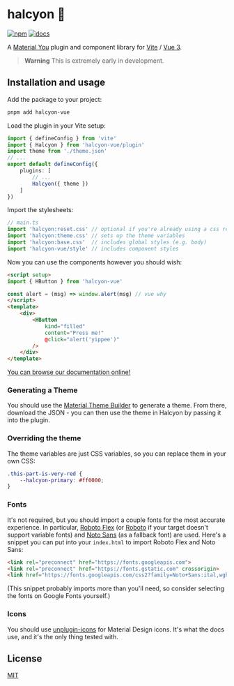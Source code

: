 # halcyon 🌅

[![npm](https://img.shields.io/npm/v/halcyon-vue?style=flat-square)](https://www.npmjs.com/package/halcyon-vue)
[![docs](https://img.shields.io/badge/docs-green?style=flat-square)][halcyon-docs]

A [Material You][m3] plugin and component library for [Vite] / [Vue 3][v3].

> **Warning**
> This is extremely early in development.

## Installation and usage

Add the package to your project:

```sh
pnpm add halcyon-vue
```

Load the plugin in your Vite setup:

```ts
import { defineConfig } from 'vite'
import { Halcyon } from 'halcyon-vue/plugin'
import theme from './theme.json'
// ...
export default defineConfig({
    plugins: [
        // ...
        Halcyon({ theme })
    ]
})
```

Import the stylesheets:

```ts
// main.ts
import 'halcyon:reset.css' // optional if you're already using a css reset
import 'halcyon:theme.css' // sets up the theme variables
import 'halcyon:base.css'  // includes global styles (e.g. body)
import 'halcyon-vue/style' // includes component styles
```

Now you can use the components however you should wish:

```html
<script setup>
import { HButton } from 'halcyon-vue'

const alert = (msg) => window.alert(msg) // vue why
</script>
<template>
    <div>
        <HButton
            kind="filled"
            content="Press me!"
            @click="alert('yippee')"
        />
    </div>
</template>
```

[You can browse our documentation online!][halcyon-docs]

### Generating a Theme

You should use the [Material Theme Builder][theme-builder] to generate a theme.
From there, download the JSON - you can then use the theme in Halcyon by passing it
into the plugin.

### Overriding the theme

The theme variables are just CSS variables, so you can replace them in your
own CSS:

```css
.this-part-is-very-red {
    --halcyon-primary: #ff0000;
}
```

### Fonts

It's not required, but you should import a couple fonts for the most accurate
experience. In particular, [Roboto Flex][roboto-flex] (or [Roboto] if your target
doesn't support variable fonts) and [Noto Sans][noto-sans] (as a fallback font)
are used. Here's a snippet you can put into your `index.html` to import Roboto Flex
and Noto Sans:

```html
<link rel="preconnect" href="https://fonts.googleapis.com">
<link rel="preconnect" href="https://fonts.gstatic.com" crossorigin>
<link href="https://fonts.googleapis.com/css2?family=Noto+Sans:ital,wght@0,400;0,500;0,700;1,400;1,500;1,700&family=Roboto+Flex:wght@400;500;700&display=swap" rel="stylesheet">
```

(This snippet probably imports more than you'll need, so consider selecting the
fonts on Google Fonts yourself.)

### Icons

You should use [unplugin-icons] for Material Design icons. It's what the docs
use, and it's the only thing tested with.

## License

[MIT][license]

[vite]: https://vitejs.dev
[m3]: https://m3.material.io
[v3]: https://vuejs.org
[theme-builder]: https://www.figma.com/community/plugin/1034969338659738588/Material-Theme-Builder
[roboto-flex]: https://fonts.google.com/specimen/Roboto+Flex
[roboto]: https://fonts.google.com/specimen/Roboto
[noto-sans]: https://fonts.google.com/noto/specimen/Noto+Sans?query=noto
[license]: https://github.com/halcyon-vue/halcyon-vue/blob/main/LICENSE
[halcyon-docs]: https://halcyon-vue.github.io/halcyon-vue
[unplugin-icons]: https://github.com/antfu/unplugin-icons
